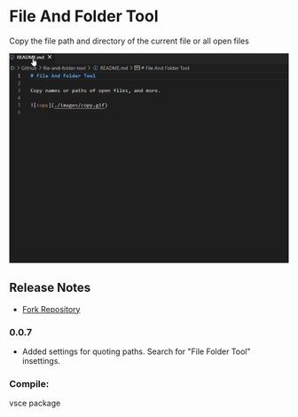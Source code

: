 # File And Folder Tool

Copy the file path and directory of the current file or all open files

![copy](./images/copy.gif)

## Release Notes

- [Fork Repository](https://github.com/xyzzyx99/file-and-folder-tool)

### 0.0.7

- Added settings for quoting paths. Search for "File Folder Tool" insettings.

### Compile:

vsce package
